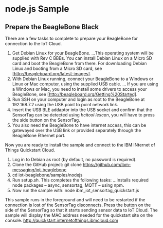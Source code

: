 node.js Sample
==============

Prepare the BeagleBone Black 
----------------------------
There are a few tasks to complete to prepare your BeagleBone for connection to the IoT Cloud.
1. Get Debian Linux for your BeagleBone.
...This operating system will be supplied with Rev C BBBs. You can install Debian Linux on a Micro SD card and boot the BeagleBone from there. For downloading Debian Linux and booting from a Micro SD card, see [http://beagleboard.org/latest-images].
2. With Debian Linux running, connect your BeagleBone to a Windows or Linux or Mac computer, using the supplied USB cable.
... If you are using a Windows or Mac, you need to install some drivers to access your BeagleBone, see [http://beagleboard.org/Getting%20Started].
3. Run SSH on your computer and login as root to the BeagleBone at 192.168.7.2 using the USB point to point network link.
4. Insert the USB BLE addaptor into the USB socket and confirm that the SensorTag can be detected using *hcitool lescan*, you will have to press the side button on the SensorTag.
5. You also need the BeagleBone to have internet access, this can be gatewayed over the USB link or provided separately through the BeagleBone Ethernet port.

Now you are ready to install the sample and connect to the IBM INternet of Things Quickstart Cloud.

1. Log in to Debian as root (by default, no password is required).
2. Clone the GitHub project: git clone https://github.com/ibm-messaging/iot-beaglebone
3. cd iot-beaglebone/samples/nodejs
4. Run setup.sh. This completes the following tasks:
...Installs required node packages – async, sensortag, MQTT – using npm.
5. Now run the sample with: node ibm_iot_sensortag_quickstart.js

This sample runs in the foreground and will need to be restarted if the connection is lost of the SensorTag disconnects.
Press the button on the side of the SensorTag so that it starts sending sensor data to IoT Cloud.
The sample will display the MAC address needed for the quickstart site on the console.
http://quickstart.internetofthings.ibmcloud.com


